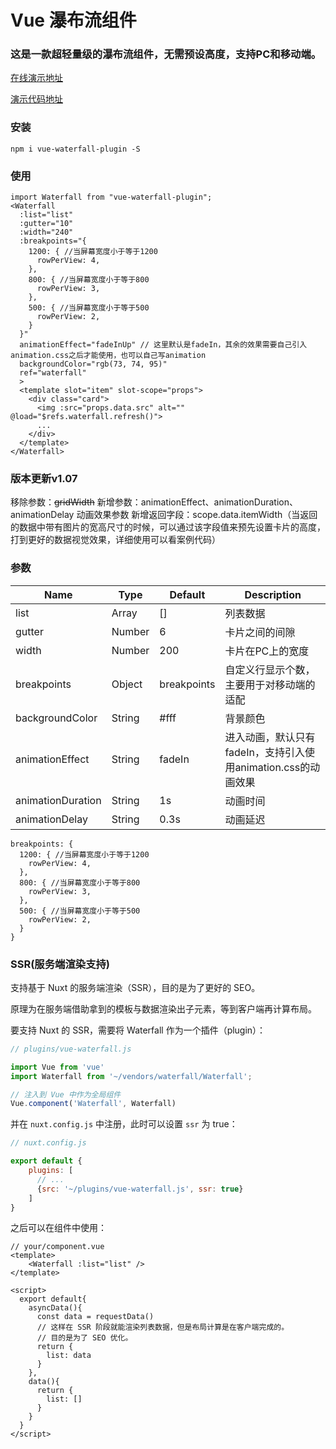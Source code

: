 # Vue 瀑布流组件

### 这是一款超轻量级的瀑布流组件，无需预设高度，支持PC和移动端。

[在线演示地址](https://heikaimu.github.io/vue-waterfall-plugin/dist/index.html#/)

[演示代码地址](https://github.com/heikaimu/vue-waterfall-plugin/blob/master/src/views/MyExample.vue)

### 安装
```
npm i vue-waterfall-plugin -S
```

### 使用
```
import Waterfall from "vue-waterfall-plugin";
<Waterfall 
  :list="list" 
  :gutter="10" 
  :width="240" 
  :breakpoints="{
    1200: { //当屏幕宽度小于等于1200
      rowPerView: 4,
    },
    800: { //当屏幕宽度小于等于800
      rowPerView: 3,
    },
    500: { //当屏幕宽度小于等于500
      rowPerView: 2,
    }
  }"
  animationEffect="fadeInUp" // 这里默认是fadeIn，其余的效果需要自己引入animation.css之后才能使用，也可以自己写animation
  backgroundColor="rgb(73, 74, 95)" 
  ref="waterfall"
  >
  <template slot="item" slot-scope="props">
    <div class="card">
      <img :src="props.data.src" alt="" @load="$refs.waterfall.refresh()">
      ...
    </div>
  </template>
</Waterfall>
```

### 版本更新v1.07
移除参数：~~gridWidth~~
新增参数：animationEffect、animationDuration、animationDelay 动画效果参数
新增返回字段：scope.data.itemWidth（当返回的数据中带有图片的宽高尺寸的时候，可以通过该字段值来预先设置卡片的高度，打到更好的数据视觉效果，详细使用可以看案例代码）

### 参数
| Name             | Type    | Default   | Description           |
| ---------------- | ------- | --------- | --------------------- |
| list             | Array   | []        | 列表数据            |
| gutter           | Number  | 6         | 卡片之间的间隙 |
| width            | Number  | 200       | 卡片在PC上的宽度     |
| breakpoints      | Object  |breakpoints| 自定义行显示个数，主要用于对移动端的适配 |
| backgroundColor  | String  | #fff      | 背景颜色 |
| animationEffect  | String  | fadeIn    | 进入动画，默认只有fadeIn，支持引入使用animation.css的动画效果 |
| animationDuration| String  | 1s        | 动画时间 |
| animationDelay   | String  | 0.3s      | 动画延迟 |
```
breakpoints: {
  1200: { //当屏幕宽度小于等于1200
    rowPerView: 4,
  },
  800: { //当屏幕宽度小于等于800
    rowPerView: 3,
  },
  500: { //当屏幕宽度小于等于500
    rowPerView: 2,
  }
}
```

### SSR(服务端渲染支持)
支持基于 Nuxt 的服务端渲染（SSR），目的是为了更好的 SEO。

原理为在服务端借助拿到的模板与数据渲染出子元素，等到客户端再计算布局。

要支持 Nuxt 的 SSR，需要将 Waterfall 作为一个插件（plugin）：

```javascript
// plugins/vue-waterfall.js

import Vue from 'vue'
import Waterfall from '~/vendors/waterfall/Waterfall';

// 注入到 Vue 中作为全局组件
Vue.component('Waterfall', Waterfall)

```

并在 `nuxt.config.js` 中注册，此时可以设置 `ssr` 为 true：

````javascript
// nuxt.config.js

export default {
  	plugins: [
      // ...
      {src: '~/plugins/vue-waterfall.js', ssr: true}
    ]
}
````

之后可以在组件中使用：

```vue
// your/component.vue
<template>
	<Waterfall :list="list" />
</template>

<script>
  export default{
    asyncData(){
      const data = requestData()
      // 这样在 SSR 阶段就能渲染列表数据，但是布局计算是在客户端完成的。
      // 目的是为了 SEO 优化。
      return {
        list: data
      }
    },
    data(){
      return {
        list: []
      }
    }
  }
</script>
```
